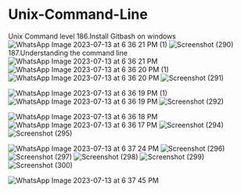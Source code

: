 # Unix-Command-Line
Unix Command level
186.Install Gitbash on windows
![WhatsApp Image 2023-07-13 at 6 36 21 PM (1)](https://github.com/krunalbhongade/Unix-Command-Line/assets/126875304/b5f174ad-c61d-4845-b236-b53d8783c631)
![Screenshot (290)](https://github.com/krunalbhongade/Unix-Command-Line/assets/126875304/4408319f-a99b-4957-b418-d4e5a1f6010e)
187.Understanding the command line
![WhatsApp Image 2023-07-13 at 6 36 21 PM](https://github.com/krunalbhongade/Unix-Command-Line/assets/126875304/0c04fd86-8887-4935-bf46-45e2c67689a6)
![WhatsApp Image 2023-07-13 at 6 36 20 PM (1)](https://github.com/krunalbhongade/Unix-Command-Line/assets/126875304/f82e730a-73dc-4de3-8613-fb8af26df57f)
![WhatsApp Image 2023-07-13 at 6 36 20 PM](https://github.com/krunalbhongade/Unix-Command-Line/assets/126875304/9dab6fe9-2808-4777-82ee-58a524c8358a)
![Screenshot (291)](https://github.com/krunalbhongade/Unix-Command-Line/assets/126875304/c1ab12f8-3171-4cdf-9e72-2e7d253a4cf8)

![WhatsApp Image 2023-07-13 at 6 36 19 PM (1)](https://github.com/krunalbhongade/Unix-Command-Line/assets/126875304/db232219-480e-4ea0-8191-3353fb9ca7a0)
![WhatsApp Image 2023-07-13 at 6 36 19 PM](https://github.com/krunalbhongade/Unix-Command-Line/assets/126875304/60fc9a25-daaa-4f6a-80df-93c222e3c868)
![Screenshot (292)](https://github.com/krunalbhongade/Unix-Command-Line/assets/126875304/3b6d92a7-012f-4aff-8206-7d946d8a6ba9)

![WhatsApp Image 2023-07-13 at 6 36 18 PM](https://github.com/krunalbhongade/Unix-Command-Line/assets/126875304/a120a1a0-d348-42c3-896b-efe4884de883)
![WhatsApp Image 2023-07-13 at 6 36 17 PM](https://github.com/krunalbhongade/Unix-Command-Line/assets/126875304/4b478db2-c3f9-46c7-8f60-31d8c9c5b982)
![Screenshot (294)](https://github.com/krunalbhongade/Unix-Command-Line/assets/126875304/53108ce0-368a-4d56-af55-a53c4d6c0f27)
![Screenshot (295)](https://github.com/krunalbhongade/Unix-Command-Line/assets/126875304/5862dfc4-7c83-44bc-99e1-dee207451716)

![WhatsApp Image 2023-07-13 at 6 37 24 PM](https://github.com/krunalbhongade/Unix-Command-Line/assets/126875304/61d58b77-c2ce-4575-bdbf-0fac08cb5ba8)
![Screenshot (296)](https://github.com/krunalbhongade/Unix-Command-Line/assets/126875304/7f741bae-d563-41b9-866d-7a8ed8779e39)
![Screenshot (297)](https://github.com/krunalbhongade/Unix-Command-Line/assets/126875304/f9357b49-264c-4e48-944f-cacd374dd63b)
![Screenshot (298)](https://github.com/krunalbhongade/Unix-Command-Line/assets/126875304/33a6055e-d096-4b55-8eca-d46558c06163)
![Screenshot (299)](https://github.com/krunalbhongade/Unix-Command-Line/assets/126875304/d4f7864c-0b67-4605-9075-6e8dc990941b)
![Screenshot (300)](https://github.com/krunalbhongade/Unix-Command-Line/assets/126875304/27b8b1cf-adbe-4f4b-b326-5dbd38915df3)

![WhatsApp Image 2023-07-13 at 6 37 45 PM](https://github.com/krunalbhongade/Unix-Command-Line/assets/126875304/9cfd6db4-f396-4aba-8007-20de50b8b8b7)
